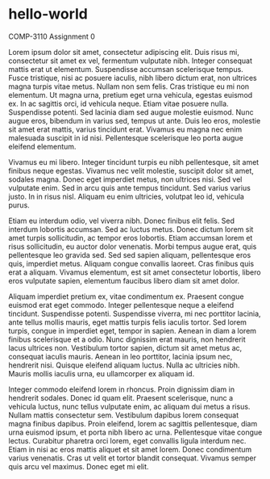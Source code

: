 # hello-world
COMP-3110 Assignment 0

Lorem ipsum dolor sit amet, consectetur adipiscing elit. Duis risus mi, consectetur sit amet ex vel, fermentum vulputate nibh. Integer consequat mattis erat ut elementum. Suspendisse accumsan scelerisque tempus. Fusce tristique, nisi ac posuere iaculis, nibh libero dictum erat, non ultrices magna turpis vitae metus. Nullam non sem felis. Cras tristique eu mi non elementum. Ut magna urna, pretium eget urna vehicula, egestas euismod ex. In ac sagittis orci, id vehicula neque. Etiam vitae posuere nulla. Suspendisse potenti. Sed lacinia diam sed augue molestie euismod. Nunc augue eros, bibendum in varius sed, tempus ut ante. Duis leo eros, molestie sit amet erat mattis, varius tincidunt erat. Vivamus eu magna nec enim malesuada suscipit in id nisi. Pellentesque scelerisque leo porta augue eleifend elementum.

Vivamus eu mi libero. Integer tincidunt turpis eu nibh pellentesque, sit amet finibus neque egestas. Vivamus nec velit molestie, suscipit dolor sit amet, sodales magna. Donec eget imperdiet metus, non ultrices nisi. Sed vel vulputate enim. Sed in arcu quis ante tempus tincidunt. Sed varius varius justo. In in risus nisl. Aliquam eu enim ultricies, volutpat leo id, vehicula purus.

Etiam eu interdum odio, vel viverra nibh. Donec finibus elit felis. Sed interdum lobortis accumsan. Sed ac luctus metus. Donec dictum lorem sit amet turpis sollicitudin, ac tempor eros lobortis. Etiam accumsan lorem et risus sollicitudin, eu auctor dolor venenatis. Morbi tempus augue erat, quis pellentesque leo gravida sed. Sed sed sapien aliquam, pellentesque eros quis, imperdiet metus. Aliquam congue convallis laoreet. Cras finibus quis erat a aliquam. Vivamus elementum, est sit amet consectetur lobortis, libero eros vulputate sapien, elementum faucibus libero diam sit amet dolor.

Aliquam imperdiet pretium ex, vitae condimentum ex. Praesent congue euismod erat eget commodo. Integer pellentesque neque a eleifend tincidunt. Suspendisse potenti. Suspendisse viverra, mi nec porttitor lacinia, ante tellus mollis mauris, eget mattis turpis felis iaculis tortor. Sed lorem turpis, congue in imperdiet eget, tempor in sapien. Aenean in diam a lorem finibus scelerisque et a odio. Nunc dignissim erat mauris, non hendrerit lacus ultrices non. Vestibulum tortor sapien, dictum sit amet metus ac, consequat iaculis mauris. Aenean in leo porttitor, lacinia ipsum nec, hendrerit nisi. Quisque eleifend aliquam luctus. Nulla ac ultricies nibh. Mauris mollis iaculis urna, eu ullamcorper ex aliquam id.

Integer commodo eleifend lorem in rhoncus. Proin dignissim diam in hendrerit sodales. Donec id quam elit. Praesent scelerisque, nunc a vehicula luctus, nunc tellus vulputate enim, ac aliquam dui metus a risus. Nullam mattis consectetur sem. Vestibulum dapibus lorem consequat magna finibus dapibus. Proin eleifend, lorem ac sagittis pellentesque, diam urna euismod ipsum, et porta nibh libero ac urna. Pellentesque vitae congue lectus. Curabitur pharetra orci lorem, eget convallis ligula interdum nec. Etiam in nisi ac eros mattis aliquet et sit amet lorem. Donec condimentum varius venenatis. Cras ut velit et tortor blandit consequat. Vivamus semper quis arcu vel maximus. Donec eget mi elit.

